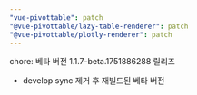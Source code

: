 ```yaml
---
"vue-pivottable": patch
"@vue-pivottable/lazy-table-renderer": patch
"@vue-pivottable/plotly-renderer": patch
---
```


chore: 베타 버전 1.1.7-beta.1751886288 릴리즈

- develop sync 제거 후 재빌드된 베타 버전